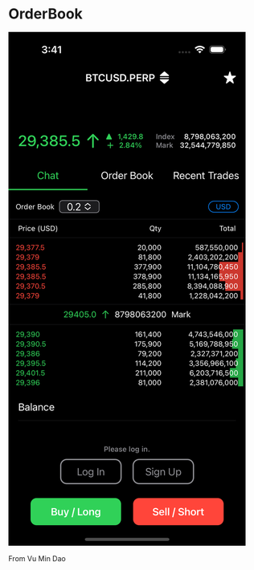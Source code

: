 # OrderBook
![Screen](./Simulator%20Screen%20Shot%20-%20iPhone%2014%20Pro%20-%202023-08-10%20at%2015.41.07.png)


From Vu Min Dao
